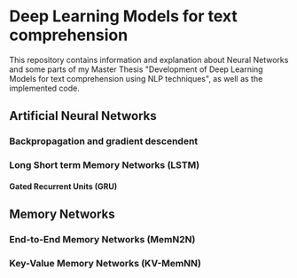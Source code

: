 # Deep Learning Models for text comprehension

This repository contains information and explanation about Neural Networks and some parts of my Master Thesis "Development of Deep Learning Models for text comprehension using NLP techniques", as well as the implemented code.


## Artificial Neural Networks

### Backpropagation and gradient descendent

### Long Short term Memory Networks (LSTM)

#### Gated Recurrent Units (GRU)


## Memory Networks

### End-to-End Memory Networks (MemN2N)

### Key-Value Memory Networks (KV-MemNN)
